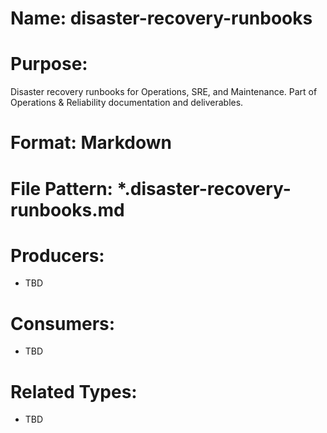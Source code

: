 # Name: disaster-recovery-runbooks

# Purpose:
Disaster recovery runbooks for Operations, SRE, and Maintenance. Part of Operations & Reliability documentation and deliverables.

# Format: Markdown

# File Pattern: *.disaster-recovery-runbooks.md

# Producers:
- TBD

# Consumers:
- TBD

# Related Types:
- TBD

